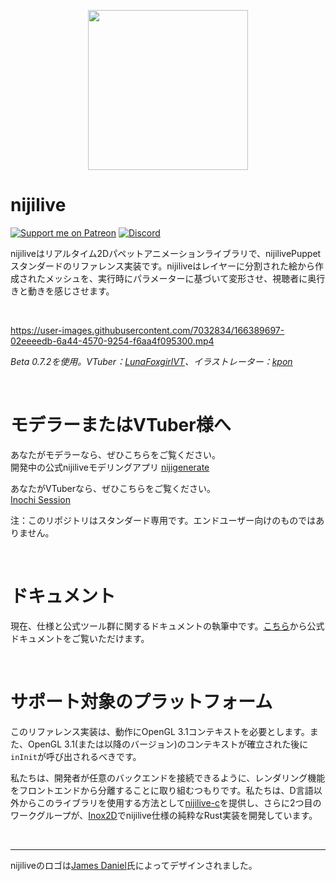 <p align="center">
  <img width="256" height="256" src="https://raw.githubusercontent.com/nijilive/branding/main/logo/logo_transparent_256.png">
</p>

# nijilive
[![Support me on Patreon](https://img.shields.io/endpoint.svg?url=https%3A%2F%2Fshieldsio-patreon.vercel.app%2Fapi%3Fusername%3Dclipsey%26type%3Dpatrons&style=for-the-badge)](https://patreon.com/clipsey)
[![Discord](https://img.shields.io/discord/855173611409506334?label=Community&logo=discord&logoColor=FFFFFF&style=for-the-badge)](https://discord.com/invite/abnxwN6r9v)

nijiliveはリアルタイム2Dパペットアニメーションライブラリで、nijilivePuppetスタンダードのリファレンス実装です。nijiliveはレイヤーに分割された絵から作成されたメッシュを、実行時にパラメーターに基づいて変形させ、視聴者に奥行きと動きを感じさせます。

&nbsp;

https://user-images.githubusercontent.com/7032834/166389697-02eeeedb-6a44-4570-9254-f6aa4f095300.mp4

*Beta 0.7.2を使用。VTuber：[LunaFoxgirlVT](https://twitter.com/LunaFoxgirlVT)、イラストレーター：[kpon](https://twitter.com/kawaiipony2)*

&nbsp;

# モデラーまたはVTuber様へ
あなたがモデラーなら、ぜひこちらをご覧ください。  
開発中の公式nijiliveモデリングアプリ [nijigenerate](https://github.com/nijigenerate/nijigenerate)  

あなたがVTuberなら、ぜひこちらをご覧ください。  
[Inochi Session](https://github.com/nijilive/nijiexpose)  

注：このリポジトリはスタンダード専用です。エンドユーザー向けのものではありません。

&nbsp;

# ドキュメント
現在、仕様と公式ツール群に関するドキュメントの執筆中です。[こちら](https://docs.nijilive.com)から公式ドキュメントをご覧いただけます。

&nbsp;

# サポート対象のプラットフォーム

このリファレンス実装は、動作にOpenGL 3.1コンテキストを必要とします。また、OpenGL 3.1(または以降のバージョン)のコンテキストが確立された後に`inInit`が呼び出されるべきです。

私たちは、開発者が任意のバックエンドを接続できるように、レンダリング機能をフロントエンドから分離することに取り組むつもりです。私たちは、D言語以外からこのライブラリを使用する方法として[nijilive-c](https://github.com/nijigenerate/nijilive-c)を提供し、さらに2つ目のワークグループが、[Inox2D](https://github.com/nijilive/inox2d)でnijilive仕様の純粋なRust実装を開発しています。

&nbsp;

---

nijiliveのロゴは[James Daniel](https://twitter.com/rakujira)氏によってデザインされました。

